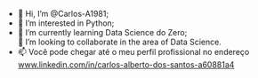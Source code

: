 - 👋 Hi, I’m @Carlos-A1981;
- 👀 I’m interested in  Python;  
- 🌱 I’m currently learning Data Science do Zero;  
 💞️ I’m looking to collaborate  in the area of Data Science.
- 📫 Você pode chegar até o meu perfil profissional no endereço www.linkedin.com/in/carlos-alberto-dos-santos-a60881a4  
  


<!---
Carlos-A1981/Carlos-A1981 is a ✨ special ✨ repository because its `README.md` (this file) appears on your GitHub profile.
You can click the Preview link to take a look at your changes.
--->
